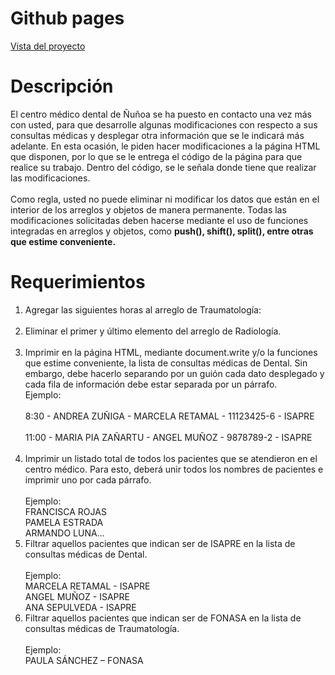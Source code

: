 <!DOCTYPE html>
<html>

<head>
  <meta charset="utf-8">
  <meta name="viewport" content="width=device-width, initial-scale=1.0">
  <link rel="stylesheet" href="https://stackedit.io/style.css" />
</head>

<body class="stackedit">
  <div class="stackedit__html">
    <h1 id="github-pages">Github pages</h1>
    <p><a href="https://josefamendezpruebaunodl.ga/Unidad_3/3_1_VariablesYOperadoresLogicos/index.html">Vista
        del proyecto</a></p>
    <h1 id="desafío">Descripción </h1>
    <p>El centro médico dental de Ñuñoa se ha puesto en contacto una vez más con usted, para
      que desarrolle algunas modificaciones con respecto a sus consultas médicas y desplegar
      otra información que se le indicará más adelante. En esta ocasión, le piden hacer
      modificaciones a la página HTML que disponen, por lo que se le entrega el código de la
      página para que realice su trabajo. Dentro del código, se le señala donde tiene que realizar
      las modificaciones.
    <br>
    <br>
    Como regla, usted no puede eliminar ni modificar los datos que están en el interior de los
    arreglos y objetos de manera permanente. Todas las modificaciones solicitadas deben
    hacerse mediante el uso de funciones integradas en arreglos y objetos, como <b> push(), shift(),
    split(), entre otras que estime conveniente.</b>
    </p>
    <h1>Requerimientos</h1>
    <ol>
        <li>
          Agregar las siguientes horas al arreglo de Traumatología:
          <img src="imgReadme/img5.jpg" alt="">
        </li>
        <br>
        <li>
        Eliminar el primer y último elemento del arreglo de Radiología.      
        </li>
        <br>
        <li>
        Imprimir en la página HTML, mediante document.write y/o la funciones que estime
        conveniente, la lista de consultas médicas de Dental. Sin embargo, debe hacerlo
        separando por un guión cada dato desplegado y cada fila de información debe estar
        separada por un párrafo.
        <br>
        Ejemplo:
        <br>
        <br>
        8:30 - ANDREA ZUÑIGA - MARCELA RETAMAL - 11123425-6 - ISAPRE
        <br>
        <br>
        11:00 - MARIA PIA ZAÑARTU - ANGEL MUÑOZ - 9878789-2 - ISAPRE
        </li>
        <br>
        <li>
        Imprimir un listado total de todos los pacientes que se atendieron en el centro
        médico. Para esto, deberá unir todos los nombres de pacientes e imprimir uno por
        cada párrafo.
        <br>
        <br>
        Ejemplo:
        <br>
        FRANCISCA ROJAS
        <br>
        PAMELA ESTRADA
        <br>
        ARMANDO LUNA…
        </li>
        <li>
        Filtrar aquellos pacientes que indican ser de ISAPRE en la lista de consultas médicas
        de Dental.
        <br>
        <br>
        Ejemplo:
        <br>
        MARCELA RETAMAL - ISAPRE
        <br>
        ANGEL MUÑOZ - ISAPRE
        <br>
        ANA SEPULVEDA - ISAPRE
        </li>
        <li>
        Filtrar aquellos pacientes que indican ser de FONASA en la lista de consultas
        médicas de Traumatología.
        <br>
        <br>
        Ejemplo:
        <br>
        PAULA SÁNCHEZ – FONASA
        </li>
    </ol>
  </div>
</body>

</html>
